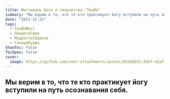 ```yaml
---
title: Фестиваль йоги и творчества "ТвоЙо"
summary: "Мы верим в то, что те кто практикует йогу вступили на путь осознавания себя."
date: "2023-12-22"
tags:
  - ТвоЙоФест
  - ЛакшитаГири
  - МудростьСиддхов
  - ГанешаПуджа
ShowToc: false
TocOpen: false
cover:
  image: https://github.com/user-attachments/assets/82a5b931-02b7-42af-a637-d13c9ad8cb0f
---
```


## Мы верим в то, что те кто практикует йогу вступили на путь осознавания себя.

